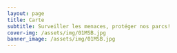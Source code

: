 ```yaml
---
layout: page
title: Carte
subtitle: Surveiller les menaces, protéger nos parcs!
cover-img: /assets/img/01MSB.jpg
banner_image: /assets/img/01MSB.jpg
---
```



